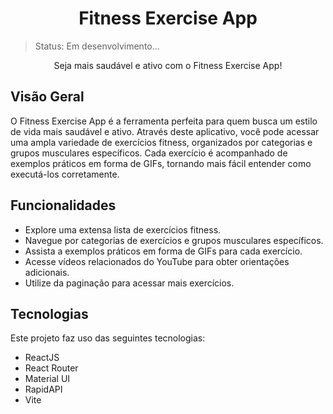 <h1 align="center">Fitness Exercise App</h1>

>Status: Em desenvolvimento...

<!-- <p align="center">
  <img src="sua-imagem-preview.png" alt="Fitness Exercise App Preview" style="border-radius: 4px">
</p> -->


<p align="center">Seja mais saudável e ativo com o Fitness Exercise App!</p>

## Visão Geral
O Fitness Exercise App é a ferramenta perfeita para quem busca um estilo de vida mais saudável e ativo. Através deste aplicativo, você pode acessar uma ampla variedade de exercícios fitness, organizados por categorias e grupos musculares específicos. Cada exercício é acompanhado de exemplos práticos em forma de GIFs, tornando mais fácil entender como executá-los corretamente.

## Funcionalidades
- Explore uma extensa lista de exercícios fitness.
- Navegue por categorias de exercícios e grupos musculares específicos.
- Assista a exemplos práticos em forma de GIFs para cada exercício.
- Acesse vídeos relacionados do YouTube para obter orientações adicionais.
- Utilize da paginação para acessar mais exercícios.

## Tecnologias
Este projeto faz uso das seguintes tecnologias:

- ReactJS
- React Router
- Material UI
- RapidAPI
- Vite
